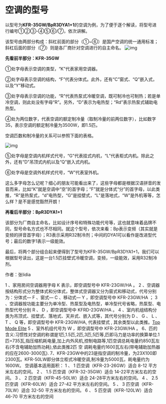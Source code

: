 # 空调的型号

 以型号为**KFR-35GW/BpR3DYA1+1**的空调为例，为了便于逐个解读，将型号进行编号①②③-④⑤⑥/⑦，依次讲解。 

 该型号由两部分构成：斜杠前面的部分（①~⑥）是国产空调的统一通用标准；斜杠后面的部分（⑦）则是各厂商针对空调进行的自主命名。 ![img](G:/OneDrive%20-%20cumt.edu.cn/%E7%94%B5%E5%8A%9B%E7%B3%BB%E7%BB%9F%E5%88%86%E6%9E%90/%E7%94%B5%E5%8A%9B%E7%B3%BB%E7%BB%9F%E5%88%86%E6%9E%90%E7%AC%94%E8%AE%B0/pictures/v2-2681352dcaa059a4d1a19bce8ab56bb0_b.jpg)

 **先看前半部分：KFR-35GW**

①处字母表示空调的类型，“K”代表家用空调器。

②处字母表示空调的结构，“F”代表分体式。此外，还有“C”窗式、“Q”嵌入式，以及“Y”移动式。

③处字母表示空调的功能，“R”代表热泵式冷暖空调，既可制冷也可制热；若是单冷空调，则此处没有字母“R”。另外，“D”表示为电热型；“Rd”表示热泵式辅助电热型。

④处为两位数字，代表空调的额定制冷量（取制冷量的前两位数字），比如数字35，表示空调的额定制冷量为3500W，即1.5匹。

空调匹数和制冷量的关系可以参照下面的表格。

 ![img](G:/OneDrive%20-%20cumt.edu.cn/%E7%94%B5%E5%8A%9B%E7%B3%BB%E7%BB%9F%E5%88%86%E6%9E%90/%E7%94%B5%E5%8A%9B%E7%B3%BB%E7%BB%9F%E5%88%86%E6%9E%90%E7%AC%94%E8%AE%B0/pictures/v2-9609e864141cfa3d96a648816e1a94a3_b.jpg) 

⑤处字母是空调内机样式代号，“G”代表挂式内机，“L”代表柜式内机。除此之外，还有“D”吊顶式内机以及“Q”嵌入式内机。

⑥处字母是空调外机样式代号，“W”代表室外机。

这么多字母怎么记呢？细心的朋友可能看出来了，这些字母都是根据汉语拼音的发音而来，比如“K”就是空调中“空”的首字母；“F”就是分体式“分”的首字母，以此类推，“R”是热泵式，“d”电热型，“G”是挂壁式，“L”是落地式，“W”是外机等等，怎么样？是不是感觉豁然开朗！

**再看后半部分：BpR3DYA1+1**

该部分为厂商自主命名，比如设计序号和特殊功能代号等，这也就意味着品牌不同，型号命名方式也不尽相同。就这个型号，依次来看：Bp表示变频（其实就是变频的拼音首字母）；R3表示采用R32制冷剂；中间的DYA1可以看作是改进型代号；最后的数字1表示一级能效。

最后，将两个部分组合起来便得到了型号为KFR-35GW/BpR3DYA1+1，我们可以根据型号读出，这是一台1.5匹挂壁式冷暖空调，变频，一级能效，采用R32制冷剂。

作者：张lidia





1 、家用房间空调器用字母 K 表示，即空调型号中 KFR-23GW/HA 。 
2 、空调器按结构形式分为整体式和分体式，整体式空调器又分为窗式和移动式，代号分别为：分体式— F 、窗式— C 、移动式— Y ，即空调型号中 KFR-23GW/HA ；
3 、空调器按功能主要分为单冷型、热泵型及电热型，单冷型代号省略，热泵型、电热型代号分别 R 、 D ，即空调型号中 KFRD-23GW/HA 。 
4 、室内机组结构分类为吊顶式、挂壁式、落地式、天井式、嵌入式等，其代号分别为 D 、 G 、 L 、 T 、 Q 等，即空调型号中 KFR-23GW/HA, 代表挂壁式 , 其余类型以此类推。[Top Mode Elite](https://link.zhihu.com/?target=http%3A//www.glwx.info)
5 、室外机组代号为 W ，即空调型号中 KFR-23GW/HA 。 
6、匹的含义:习惯性对空调的称谓是1匹,1.5匹,2匹,3匹,5匹等,匹即马力是功率的换算单位.1匹=735瓦,指压缩机耗电量,加上内外风机,控制电路等,1匹空调总耗电量约850瓦左右(不含电辅助加热功耗),依此类推2匹 空 调耗电量约1600瓦左右(带电辅助加热器的应在2600-3000瓦). 
7、KFR-23GW中的23是指空调的制冷量，为23X100即2300瓦。KFR-50LW即分体立柜式冷暖空调,制冷量为5000瓦，耗电量约为1600W。
空调基本适用面积： 
1 、 1 匹空调（KFR-23-26GW）适合 8-12 平方米左右的空间。 
2 、 1.5 匹空调（KFR-32-35GW）适合 14-22平方米左右的空间。 
3 、 2 匹空调（KFR-45-50LW）适合 24-28平方米左右的空间。 
4 、 2.5 匹空调（KFR-60LW）适合 27-42 平方米左右的空间。 
5 、 3 匹空调（KFR-70LW）适合 32-50 平方米左右的空间。 
6 、 5 匹空调（KFR-120LW）适合 46-70 平方米左右的空间
